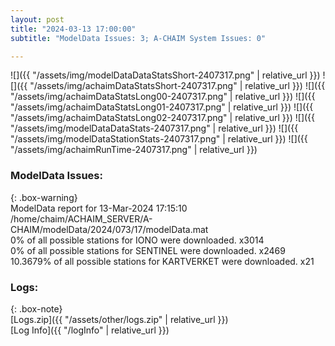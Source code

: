 ```yaml
---
layout: post
title: "2024-03-13 17:00:00"
subtitle: "ModelData Issues: 3; A-CHAIM System Issues: 0"

---
```


![]({{ "/assets/img/modelDataDataStatsShort-2407317.png" | relative_url }})
![]({{ "/assets/img/achaimDataStatsShort-2407317.png" | relative_url }})
![]({{ "/assets/img/achaimDataStatsLong00-2407317.png" | relative_url }})
![]({{ "/assets/img/achaimDataStatsLong01-2407317.png" | relative_url }})
![]({{ "/assets/img/achaimDataStatsLong02-2407317.png" | relative_url }})
![]({{ "/assets/img/modelDataDataStats-2407317.png" | relative_url }})
![]({{ "/assets/img/modelDataStationStats-2407317.png" | relative_url }})
![]({{ "/assets/img/achaimRunTime-2407317.png" | relative_url }})


### ModelData Issues:  
  
{: .box-warning}  
 ModelData report for 13-Mar-2024 17:15:10   
 /home/chaim/ACHAIM_SERVER/A-CHAIM/modelData/2024/073/17/modelData.mat   
 0% of all possible stations for IONO were downloaded. x3014   
 0% of all possible stations for SENTINEL were downloaded. x2469   
 10.3679% of all possible stations for KARTVERKET were downloaded. x21   
  


### Logs:  
  
{: .box-note}  
[Logs.zip]({{ "/assets/other/logs.zip" | relative_url }})  
[Log Info]({{ "/logInfo" | relative_url }})  
